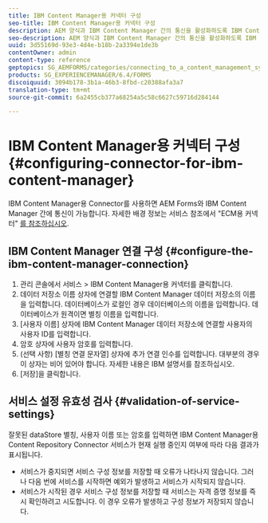 ```yaml
---
title: IBM Content Manager용 커넥터 구성
seo-title: IBM Content Manager용 커넥터 구성
description: AEM 양식과 IBM Content Manager 간의 통신을 활성화하도록 IBM Content Manager용 커넥터를 구성합니다.
seo-description: AEM 양식과 IBM Content Manager 간의 통신을 활성화하도록 IBM Content Manager용 커넥터를 구성합니다.
uuid: 3d55169d-93e3-4d4e-b18b-2a3394e1de3b
contentOwner: admin
content-type: reference
geptopics: SG_AEMFORMS/categories/connecting_to_a_content_management_system
products: SG_EXPERIENCEMANAGER/6.4/FORMS
discoiquuid: 3094b178-3b1a-46b3-8fbd-c20388afa3a7
translation-type: tm+mt
source-git-commit: 6a2455cb377a68254a5c58c6627c59716d284144

---
```



# IBM Content Manager용 커넥터 구성{#configuring-connector-for-ibm-content-manager}

IBM Content Manager용 Connector를 사용하면 AEM Forms와 IBM Content Manager 간에 통신이 가능합니다. 자세한 배경 정보는 서비스 참조에서 &quot;ECM용 커넥터&quot; [를 참조하십시오](https://www.adobe.com/go/learn_aemforms_services_63).

## IBM Content Manager 연결 구성 {#configure-the-ibm-content-manager-connection}

1. 관리 콘솔에서 서비스 > IBM Content Manager용 커넥터를 클릭합니다.
1. 데이터 저장소 이름 상자에 연결할 IBM Content Manager 데이터 저장소의 이름을 입력합니다. 데이터베이스가 로컬인 경우 데이터베이스의 이름을 입력합니다. 데이터베이스가 원격이면 별칭 이름을 입력합니다.
1. [사용자 이름] 상자에 IBM Content Manager 데이터 저장소에 연결할 사용자의 사용자 ID를 입력합니다.
1. 암호 상자에 사용자 암호를 입력합니다.
1. (선택 사항) [별칭 연결 문자열] 상자에 추가 연결 인수를 입력합니다. 대부분의 경우 이 상자는 비어 있어야 합니다. 자세한 내용은 IBM 설명서를 참조하십시오.
1. [저장]을 클릭합니다.

## 서비스 설정 유효성 검사 {#validation-of-service-settings}

잘못된 dataStore 별칭, 사용자 이름 또는 암호를 입력하면 IBM Content Manager용 Content Repository Connector 서비스가 현재 실행 중인지 여부에 따라 다음 결과가 표시됩니다.

* 서비스가 중지되면 서비스 구성 정보를 저장할 때 오류가 나타나지 않습니다. 그러나 다음 번에 서비스를 시작하면 예외가 발생하고 서비스가 시작되지 않습니다.
* 서비스가 시작된 경우 서비스 구성 정보를 저장할 때 서비스는 자격 증명 정보를 즉시 확인하려고 시도합니다. 이 경우 오류가 발생하고 구성 정보가 저장되지 않습니다.

